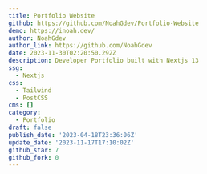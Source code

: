 ```yaml
---
title: Portfolio Website
github: https://github.com/NoahGdev/Portfolio-Website
demo: https://inoah.dev/
author: NoahGdev
author_link: https://github.com/NoahGdev
date: 2023-11-30T02:20:50.292Z
description: Developer Portfolio built with Nextjs 13
ssg:
  - Nextjs
css:
  - Tailwind
  - PostCSS
cms: []
category:
  - Portfolio
draft: false
publish_date: '2023-04-18T23:36:06Z'
update_date: '2023-11-17T17:10:02Z'
github_star: 7
github_fork: 0
---
```

